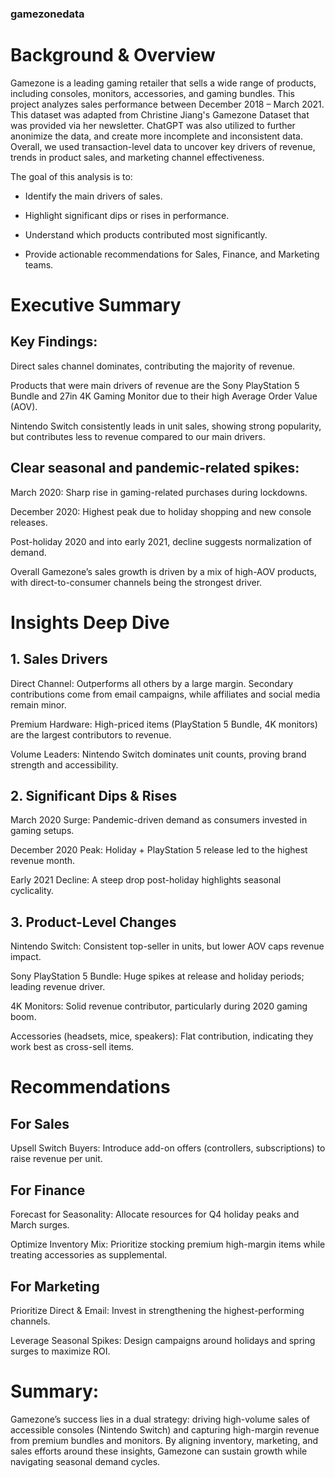 ### gamezonedata
# Background & Overview

Gamezone is a leading gaming retailer that sells a wide range of products, including consoles, monitors, accessories, and gaming bundles. This project analyzes sales performance between December 2018 – March 2021. This dataset was adapted from Christine Jiang's Gamezone Dataset that was provided via her newsletter. ChatGPT was also utilized to further anonimize the data, and create more incomplete and inconsistent data. Overall, we used transaction-level data to uncover key drivers of revenue, trends in product sales, and marketing channel effectiveness. 

The goal of this analysis is to:

- Identify the main drivers of sales.

- Highlight significant dips or rises in performance.

- Understand which products contributed most significantly.

- Provide actionable recommendations for Sales, Finance, and Marketing teams.

# Executive Summary

## Key Findings:

Direct sales channel dominates, contributing the majority of revenue.

Products that were main drivers of revenue are the Sony PlayStation 5 Bundle and 27in 4K Gaming Monitor due to their high Average Order Value (AOV).

Nintendo Switch consistently leads in unit sales, showing strong popularity, but contributes less to revenue compared to our main drivers.

## Clear seasonal and pandemic-related spikes:

March 2020: Sharp rise in gaming-related purchases during lockdowns.

December 2020: Highest peak due to holiday shopping and new console releases.

Post-holiday 2020 and into early 2021, decline suggests normalization of demand.

Overall
Gamezone’s sales growth is driven by a mix of high-AOV products, with direct-to-consumer channels being the strongest driver.

# Insights Deep Dive
## 1. Sales Drivers

Direct Channel: Outperforms all others by a large margin. Secondary contributions come from email campaigns, while affiliates and social media remain minor.

Premium Hardware: High-priced items (PlayStation 5 Bundle, 4K monitors) are the largest contributors to revenue.

Volume Leaders: Nintendo Switch dominates unit counts, proving brand strength and accessibility.

## 2. Significant Dips & Rises

March 2020 Surge: Pandemic-driven demand as consumers invested in gaming setups.

December 2020 Peak: Holiday + PlayStation 5 release led to the highest revenue month.

Early 2021 Decline: A steep drop post-holiday highlights seasonal cyclicality.

## 3. Product-Level Changes

Nintendo Switch: Consistent top-seller in units, but lower AOV caps revenue impact.

Sony PlayStation 5 Bundle: Huge spikes at release and holiday periods; leading revenue driver.

4K Monitors: Solid revenue contributor, particularly during 2020 gaming boom.

Accessories (headsets, mice, speakers): Flat contribution, indicating they work best as cross-sell items.

# Recommendations
## For Sales

Upsell Switch Buyers: Introduce add-on offers (controllers, subscriptions) to raise revenue per unit.

## For Finance

Forecast for Seasonality: Allocate resources for Q4 holiday peaks and March surges.

Optimize Inventory Mix: Prioritize stocking premium high-margin items while treating accessories as supplemental.

## For Marketing

Prioritize Direct & Email: Invest in strengthening the highest-performing channels.

Leverage Seasonal Spikes: Design campaigns around holidays and spring surges to maximize ROI.

# Summary:
Gamezone’s success lies in a dual strategy: driving high-volume sales of accessible consoles (Nintendo Switch) and capturing high-margin revenue from premium bundles and monitors. By aligning inventory, marketing, and sales efforts around these insights, Gamezone can sustain growth while navigating seasonal demand cycles.
